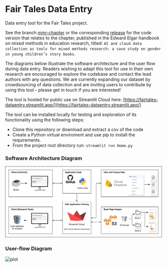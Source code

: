 # Fair Tales Data Entry
Data entry tool for the Fair Tales project.

See the branch [mmr-chapter](https://github.com/Fair-Tales/FairTalesDataEntry/tree/mmr-chapter) or the corresponding [release](https://github.com/Fair-Tales/FairTalesDataEntry/releases/v-mmr-chapter) for the code version that relates to the chapter, published in the Edward Elgar handbook on mixed methods in education research, titled: `AI and cloud data collection as tools for mixed methods research: a case study on gender in young children’s story books`. 

The diagrams below illustrate the software architecture and the user flow during data entry. Readers wishing to adapt this tool for use in their own research are encouraged to explore the codebase and contact the lead authors with any questions. We are currently expanding our dataset by crowdsourcing of data collection and are inviting users to contribute by using this tool - please get in touch if you are interested!

The tool is hosted for public use on Streamlit Cloud here: [https://fairtales-dataentry.streamlit.app/](https://fairtales-dataentry.streamlit.app/)

The tool can be installed locally for testing and exploration of its functionality using the following steps:
* Clone this repository or download and extract a csv of the code
* Create a Python virtual enviroment and use pip to install the requirements.
* From the project root directory run: ```streamlit run Home.py```

### Software Architecture Diagram
![plot](./resources/software_architecture.png)

### User-flow Diagram
![plot](./resources/user_flow.png)
